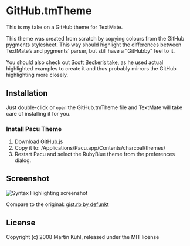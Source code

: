 # GitHub.tmTheme

This is my take on a GitHub theme for TextMate.

This theme was created from scratch by copying colours from the GitHub pygments stylesheet. This way should highlight the differences between TextMate’s and pygments’ parser, but still have a “GitHubby” feel to it.

You should also check out [Scott Becker’s take](http://github.com/sbecker/github_textmate_theme/tree/master), as he used actual highlighted examples to create it and thus probably mirrors the GitHub highlighting more closely.


## Installation

Just double-click or `open` the GitHub.tmTheme file and TextMate will take care of installing it for you.

### Install Pacu Theme ###

1. Download GitHub.js
2. Copy it to: /Applications/Pacu.app/Contents/charcoal/themes/
3. Restart Pacu and select the RubyBlue theme from the preferences dialog.

## Screenshot

![Syntax Highlighting screenshot](http://github.com/mkhl/github_textmate_theme/raw/master/gist-screenshot.png)

Compare to the original: [gist.rb by defunkt ](http://github.com/defunkt/gist/tree/master/gist.rb)


## License

Copyright (c) 2008 Martin Kühl, released under the MIT license
